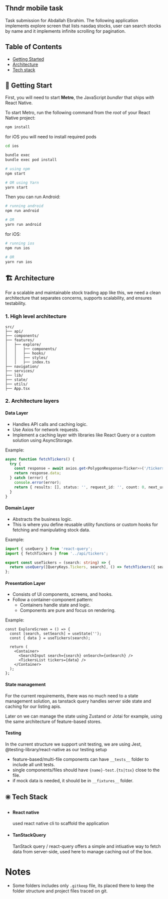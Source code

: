 ## Thndr mobile task

Task submission for Abdallah Ebrahim.
The following application implements explore screen that lists nasdaq stocks, user can search stocks by name and it implements infinite scrolling for pagination.

## Table of Contents

- [Getting Started](#getting-start)
- [Architecture](#architecture)
- [Tech stack](#tach-stack)

## 🚀 Getting Start

First, you will need to start **Metro**, the JavaScript _bundler_ that ships _with_ React Native.

To start Metro, run the following command from the _root_ of your React Native project:

```bash
npm install
```

for iOS you will need to install required pods

```bash
cd ios

bundle exec
bundle exec pod install
```

```bash
# using npm
npm start

# OR using Yarn
yarn start
```

Then you can run Android:

```bash
# running android
npm run android

# OR
yarn run android
```

for iOS:

```bash
# running ios
npm run ios

# OR
yarn run ios
```

## 🏗️ Architecture

For a scalable and maintainable stock trading app like this, we need a clean architecture that separates concerns, supports scalability, and ensures testability.

### 1. High level architecture

```
src/
├── api/
├── components/
├── features/
│   ├── explore/
│   │   ├── components/
│   │   ├── hooks/
│   │   ├── styles/
│   │   ├── index.ts
├── navigation/
├── services/
├── lib/
├── state/
├── utils/
├── App.tsx
```

### 2. Architecture layers

#### Data Layer

- Handles API calls and caching logic.
- Use Axios for network requests.
- Implement a caching layer with libraries like React Query or a custom solution using AsyncStorage.

Example:

```ts
async function fetchTickers() {
  try {
    const response = await axios.get<PolygonResponse<Ticker>>('/tickers');
    return response.data;
  } catch (error) {
    console.error(error);
    return { results: [], status: '', request_id: '', count: 0, next_url: '' };
  }
}
```

#### Domain Layer

- Abstracts the business logic.
- This is where you define reusable utility functions or custom hooks for fetching and manipulating stock data.

Example:

```ts
import { useQuery } from 'react-query';
import { fetchTickers } from '../api/tickers';

export const useTickers = (search: string) => {
  return useQuery([QueryKeys.Tickers, search], () => fetchTickers({ search }));
};
```

#### Presentation Layer

- Consists of UI components, screens, and hooks.
- Follow a container-component pattern:
  - Containers handle state and logic.
  - Components are pure and focus on rendering.

Example:

```tsx
const ExploreScreen = () => {
  const [search, setSearch] = useState('');
  const { data } = useTickers(search);

  return (
    <Container>
      <SearchInput search={search} onSearch={onSearch} />
      <TickersList tickers={data} />
    </Container>
  );
};
```

#### State management

For the current requirements, there was no much need to a state management solution, as tanstack query handles server side state and caching for our listing apis.

Later on we can manage the state using Zustand or Jotai for example, using the same architecture of feature-based stores.

#### Testing

In the current structure we support unit testing, we are using Jest, @testing-library/react-native as our testing setup

- feature-based/multi-file components can have `__tests__` folder to include all unit tests.
- single components/files should have `{name}-test.{ts|tsx}` close to the file.
- if mock data is needed, it should be in `__fixtures__` folder.

## ❇️ Tech Stack

- #### React native

  used react native cli to scaffold the application

- #### TanStackQuery
  TanStack query / react-query offers a simple and intiuative way to fetch data from server-side, used here to manage caching out of the box.

# Notes

- Some folders includes only `.gitkeep` file, its placed there to keep the folder structure and project files traced on git.
